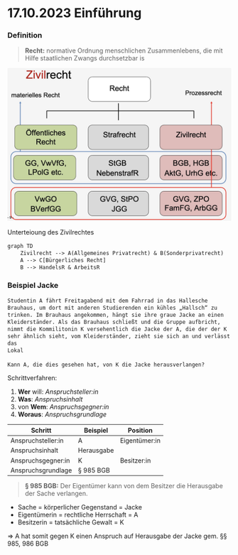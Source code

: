# 17.10.2023 Einführung

### Definition

> **Recht:** normative Ordnung menschlichen Zusammenlebens,
> die mit Hilfe staatlichen Zwangs durchsetzbar is

![img](../images/2023-10-17_14-30-40.jpg)

Unterteioung des Zivilrechtes

```mermaid
graph TD
	Zivilrecht --> A(Allgemeines Privatrecht) & B(Sonderprivatrecht)
	A --> C[Bürgerliches Recht]
	B --> HandelsR & ArbeitsR
```

### Beispiel Jacke

```
Studentin A fährt Freitagabend mit dem Fahrrad in das Hallesche
Brauhaus, um dort mit anderen Studierenden ein kühles „Hallsch“ zu
trinken. Im Brauhaus angekommen, hängt sie ihre graue Jacke an einen
Kleiderständer. Als das Brauhaus schließt und die Gruppe aufbricht,
nimmt die Kommilitonin K versehentlich die Jacke der A, die der der K
sehr ähnlich sieht, vom Kleiderständer, zieht sie sich an und verlässt das
Lokal

Kann A, die dies gesehen hat, von K die Jacke herausverlangen?
```

Schrittverfahren:

1. **Wer** will: *Anspruchsteller:in*
2. **Was**: *Anspruchsinhalt*
3. von **Wem**: *Anspruchsgegner:in*
4. **Woraus**: *Anspruchsgrundlage*



| Schritt            | Beispiel   | Position      |
| ------------------ | ---------- | ------------- |
| Anspruchsteller:in | A          | Eigentümer:in |
| Anspruchsinhalt    | Herausgabe |               |
| Anspruchsgegner:in | K          | Besitzer:in   |
| Anspruchsgrundlage | § 985 BGB  |               |

> **§ 985 BGB:** Der Eigentümer kann von dem Besitzer die
> Herausgabe der Sache verlangen.

- Sache = körperlicher Gegenstand = Jacke
- Eigentümerin = rechtliche Herrschaft = A
- Besitzerin = tatsächliche Gewalt = K

=> A hat somit gegen K einen Anspruch auf Herausgabe der Jacke gem. §§
985, 986 BGB
